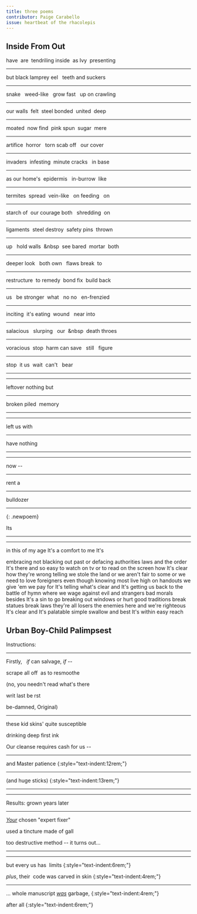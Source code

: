 ```yaml
---
title: three poems
contributor: Paige Carabello
issue: heartbeat of the rhacolepis
---
```


<style>
strong {
    font-weight: normal;
    text-decoration: underline;
}
</style>

## Inside From Out

have&nbsp;&nbsp;are&nbsp;&nbsp;tendriling inside&nbsp;&nbsp;as Ivy&nbsp;&nbsp;presenting

---

but black lamprey eel&nbsp;&nbsp;&nbsp;teeth and suckers

---

snake&nbsp;&nbsp;&nbsp;weed-like&nbsp;&nbsp;&nbsp;grow fast&nbsp;&nbsp;&nbsp;up on crawling

---

our walls&nbsp;&nbsp;felt&nbsp;&nbsp;steel bonded&nbsp;&nbsp;united&nbsp;&nbsp;deep

---

moated&nbsp;&nbsp;now find&nbsp;&nbsp;pink spun&nbsp;&nbsp;sugar&nbsp;&nbsp;mere

---

artifice&nbsp;&nbsp;horror&nbsp;&nbsp;&nbsp;torn scab off&nbsp;&nbsp;&nbsp;our cover

---

invaders&nbsp;&nbsp;infesting&nbsp;&nbsp;minute
cracks&nbsp;&nbsp;&nbsp;in base

---

as our
home's&nbsp;&nbsp;epidermis&nbsp;&nbsp;&nbsp;in-burrow&nbsp;&nbsp;like

---

termites&nbsp;&nbsp;spread&nbsp;&nbsp;vein-like&nbsp;&nbsp;&nbsp;on feeding&nbsp;&nbsp;&nbsp;on

---


starch of&nbsp;&nbsp;our courage both&nbsp;&nbsp;&nbsp;shredding&nbsp;&nbsp;on

---

ligaments&nbsp;&nbsp;steel destroy&nbsp;&nbsp;safety
pins&nbsp;&nbsp;thrown

---

up&nbsp;&nbsp;&nbsp;hold walls&nbsp;&nbsp;&nbsp&nbsp;&nbsp;see bared&nbsp;&nbsp;mortar&nbsp;&nbsp;both

---


deeper look&nbsp;&nbsp;&nbsp;both own&nbsp;&nbsp;&nbsp;flaws break&nbsp;&nbsp;to

---


restructure&nbsp;&nbsp;to remedy&nbsp;&nbsp;bond fix&nbsp;&nbsp;build back

---

us&nbsp;&nbsp;&nbsp;be stronger&nbsp;&nbsp;what&nbsp;&nbsp;&nbsp;no no&nbsp;&nbsp;&nbsp;en-frenzied

---


inciting&nbsp;&nbsp;it's
eating&nbsp;&nbsp;wound&nbsp;&nbsp;&nbsp;near into

---

salacious&nbsp;&nbsp;&nbsp;slurping&nbsp;&nbsp;&nbsp;our&nbsp;&nbsp;&nbsp&nbsp;&nbsp;death throes

---


voracious&nbsp;&nbsp;stop&nbsp;&nbsp;harm can
save&nbsp;&nbsp;&nbsp;still&nbsp;&nbsp;&nbsp;figure

---

stop&nbsp;&nbsp;it
us&nbsp;&nbsp;wait&nbsp;&nbsp;can't&nbsp;&nbsp;&nbsp;bear

---

---

leftover nothing but

---


broken piled&nbsp;&nbsp;memory

---


---


left us with

---

have nothing

---



---

now -- 

---

rent a

---

bulldozer

---
{: .newpoem}

Its

---

---



in this of my age It's a comfort to me It's

embracing not blacking out past or defacing authorities laws and
the order It's there and so easy to watch on tv or to read on the
screen how It's clear how they're wrong telling we stole the land
or we aren't fair to some or we need to love foreigners even
though knowing most live high on handouts we give 'em we pay for
It's telling what's clear and It's getting us back to the battle
of hymn where we wage against evil and strangers bad morals
besides It's a sin to go breaking out windows or hurt good
traditions break statues break laws they're all losers the
enemies here and we're righteous It's clear and It's palatable
simple swallow and best It's within easy reach

## Urban Boy-Child Palimpsest

Instructions:

---

Firstly,&nbsp;&nbsp;&nbsp;*if* can salvage, *if* -- 

scrape all off&nbsp;&nbsp;as to resmoothe

(no, you needn't read what's there

writ last be rst

be-damned, Original)


---


these kid skins' quite susceptible

drinking deep first ink

Our cleanse requires cash for us -- 

---


and Master patience
{:style="text-indent:12rem;"}

---

(and huge sticks)
{:style="text-indent:13rem;"}

---



---

Results: grown years later

---

***Your*** chosen "expert fixer"

used a tincture made of gall

too destructive method -- it turns out...

---



---

but every us has&nbsp;&nbsp;limits
{:style="text-indent:6rem;"}

*plus*, their&nbsp;&nbsp;code was carved in skin
{:style="text-indent:4rem;"}

---



... whole manuscript ***was*** garbage,
{:style="text-indent:4rem;"}

after all
{:style="text-indent:6rem;"}


